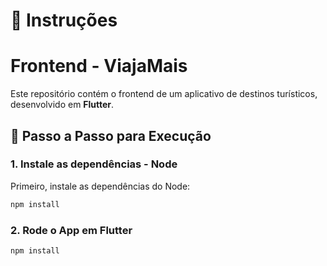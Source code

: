 # 📌 Instruções

# Frontend - ViajaMais

Este repositório contém o frontend de um aplicativo de destinos turísticos, desenvolvido em **Flutter**.

## 🚀 Passo a Passo para Execução

### 1. Instale as dependências - Node
Primeiro, instale as dependências do Node:
```bash
npm install
```
### 2. Rode o App em Flutter
```bash
npm install
```
